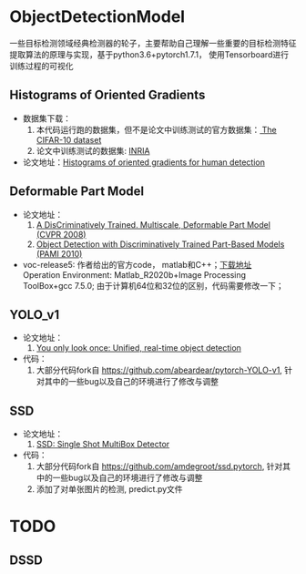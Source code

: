 # ObjectDetectionModel
一些目标检测领域经典检测器的轮子，主要帮助自己理解一些重要的目标检测特征提取算法的原理与实现，基于python3.6+pytorch1.7.1， 使用Tensorboard进行训练过程的可视化

## Histograms of Oriented Gradients
+ 数据集下载：
   1. 本代码运行跑的数据集，但不是论文中训练测试的官方数据集：[ The CIFAR-10 dataset](http://www.cs.toronto.edu/~kriz/cifar.html)
   2. 论文中训练测试的数据集: [INRIA](http://lear.inrialpes.fr/data)
+ 论文地址：[Histograms of oriented gradients for human detection](https://ieeexplore.ieee.org/abstract/document/1467360)
## Deformable Part Model
+ 论文地址：
   1. [A DisCriminatively Trained. Multiscale, Deformable Part Model (CVPR 2008)](https://ieeexplore.ieee.org/document/4587597)
   2. [Object Detection with Discriminatively Trained Part-Based Models (PAMI 2010)](https://ieeexplore.ieee.org/document/5255236)
+ voc-release5: 作者给出的官方code， matlab和C++；[下载地址](http://www.rossgirshick.info/latent/)<br>
                Operation Environment: Matlab_R2020b+Image Processing ToolBox+gcc 7.5.0; 由于计算机64位和32位的区别，代码需要修改一下；
## YOLO_v1
+ 论文地址：
   1. [You only look once: Unified, real-time object detection](https://www.cv-foundation.org/openaccess/content_cvpr_2016/html/Redmon_You_Only_Look_CVPR_2016_paper.html)
+ 代码：
   1. 大部分代码fork自 https://github.com/abeardear/pytorch-YOLO-v1, 针对其中的一些bug以及自己的环境进行了修改与调整
## SSD
+ 论文地址：
   1. [SSD: Single Shot MultiBox Detector](https://link.springer.com/chapter/10.1007/978-3-319-46448-0_2)
+ 代码：
   1. 大部分代码fork自 https://github.com/amdegroot/ssd.pytorch, 针对其中的一些bug以及自己的环境进行了修改与调整
   2. 添加了对单张图片的检测, predict.py文件

# TODO
## DSSD

